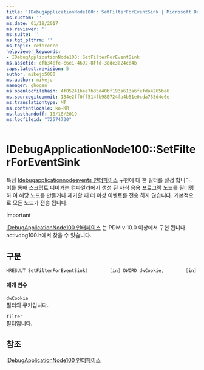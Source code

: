 ```yaml
---
title: 'IDebugApplicationNode100:: SetFilterForEventSink | Microsoft Docs'
ms.custom: ''
ms.date: 01/18/2017
ms.reviewer: ''
ms.suite: ''
ms.tgt_pltfrm: ''
ms.topic: reference
helpviewer_keywords:
- IDebugApplicationNode100::SetFilterForEventSink
ms.assetid: cfb34efe-c6e1-4692-8ffd-3ede3a24cd4b
caps.latest.revision: 5
author: mikejo5000
ms.author: mikejo
manager: ghogen
ms.openlocfilehash: 4f85241bee7b35d40bf193a613a6fefda4265be6
ms.sourcegitcommit: 184e2ff0ff514fb980724fa4b51e0cda753d4c6e
ms.translationtype: MT
ms.contentlocale: ko-KR
ms.lasthandoff: 10/18/2019
ms.locfileid: "72574730"
---
```

# <a name="idebugapplicationnode100setfilterforeventsink"></a>IDebugApplicationNode100::SetFilterForEventSink
특정 [Idebugapplicationnodeevents 인터페이스](../../winscript/reference/idebugapplicationnodeevents-interface.md) 구현에 대 한 필터를 설정 합니다. 이를 통해 스크립트 디버거는 컴파일러에서 생성 된 자식 응용 프로그램 노드를 필터링 하 여 해당 노드를 만들거나 제거할 때 더 이상 이벤트를 전송 하지 않습니다. 기본적으로 모든 노드가 전송 됩니다.  
  
> [!IMPORTANT]
> [IDebugApplicationNode100 인터페이스](../../winscript/reference/idebugapplicationnode100-interface.md) 는 PDM v 10.0 이상에서 구현 됩니다. activdbg100.h에서 찾을 수 있습니다.  
  
## <a name="syntax"></a>구문  
  
```cpp  
HRESULT SetFilterForEventSink(        [in] DWORD dwCookie,        [in] APPLICATION_NODE_EVENT_FILTER filter        );  
```  
  
#### <a name="parameters"></a>매개 변수  
 `dwCookie`  
 필터의 쿠키입니다.  
  
 `filter`  
 필터입니다.  
  
## <a name="see-also"></a>참조  
 [IDebugApplicationNode100 인터페이스](../../winscript/reference/idebugapplicationnode100-interface.md)